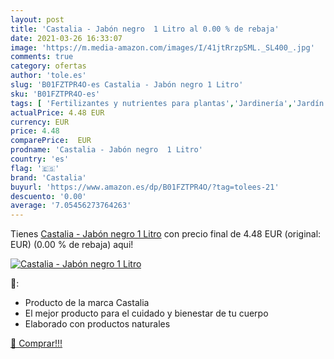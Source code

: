 ```yaml
---
layout: post
title: 'Castalia - Jabón negro  1 Litro al 0.00 % de rebaja'
date: 2021-03-26 16:33:07
image: 'https://m.media-amazon.com/images/I/41jtRrzpSML._SL400_.jpg'
comments: true
category: ofertas
author: 'tole.es'
slug: 'B01FZTPR4O-es Castalia - Jabón negro 1 Litro'
sku: 'B01FZTPR4O-es'
tags: [ 'Fertilizantes y nutrientes para plantas','Jardinería','Jardín','Nutrientes orgánicos  para jardinería','castalia','jabón', ]
actualPrice: 4.48 EUR
currency: EUR
price: 4.48
comparePrice:  EUR
prodname: 'Castalia - Jabón negro  1 Litro'
country: 'es'
flag: '🇪🇸'
brand: 'Castalia'
buyurl: 'https://www.amazon.es/dp/B01FZTPR4O/?tag=tolees-21'
descuento: '0.00'
average: '7.05456273764263'
---
```


Tienes [Castalia - Jabón negro  1 Litro](https://www.amazon.es/dp/B01FZTPR4O/?tag=tolees-21) con precio final de  4.48 EUR (original:  EUR) (0.00 %  de rebaja) aqui!

[![Castalia - Jabón negro  1 Litro](https://m.media-amazon.com/images/I/41jtRrzpSML._SL400_.jpg)](https://www.amazon.es/dp/B01FZTPR4O/?tag=tolees-21)

🔎:

- Producto de la marca Castalia
- El mejor producto para el cuidado y bienestar de tu cuerpo
- Elaborado con productos naturales

[🛒 Comprar!!!](https://www.amazon.es/dp/B01FZTPR4O/?tag=tolees-21)
